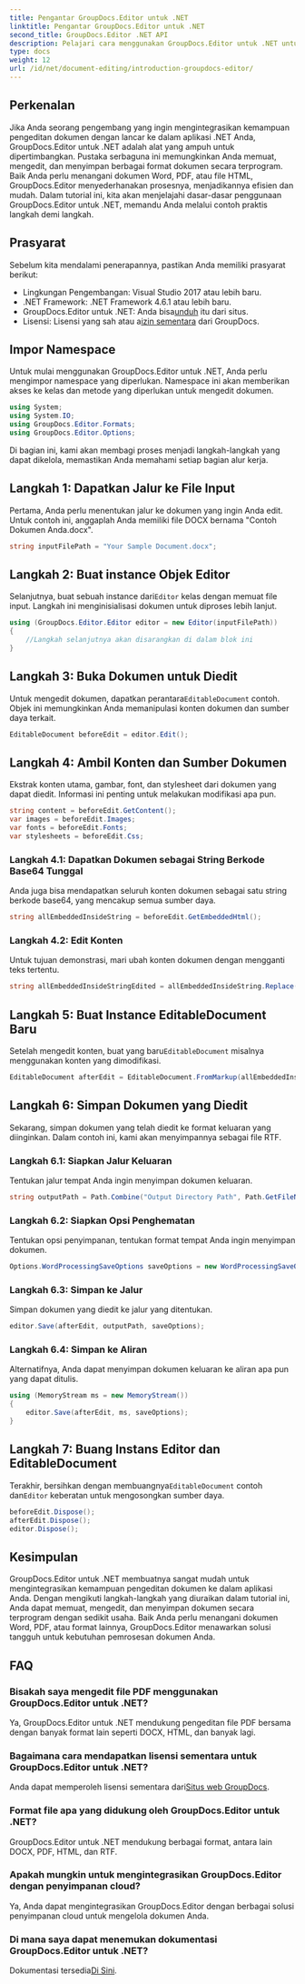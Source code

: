 ```yaml
---
title: Pengantar GroupDocs.Editor untuk .NET
linktitle: Pengantar GroupDocs.Editor untuk .NET
second_title: GroupDocs.Editor .NET API
description: Pelajari cara menggunakan GroupDocs.Editor untuk .NET untuk mengedit dokumen secara terprogram dengan panduan langkah demi langkah yang mendetail ini.
type: docs
weight: 12
url: /id/net/document-editing/introduction-groupdocs-editor/
---
```

## Perkenalan 
Jika Anda seorang pengembang yang ingin mengintegrasikan kemampuan pengeditan dokumen dengan lancar ke dalam aplikasi .NET Anda, GroupDocs.Editor untuk .NET adalah alat yang ampuh untuk dipertimbangkan. Pustaka serbaguna ini memungkinkan Anda memuat, mengedit, dan menyimpan berbagai format dokumen secara terprogram. Baik Anda perlu menangani dokumen Word, PDF, atau file HTML, GroupDocs.Editor menyederhanakan prosesnya, menjadikannya efisien dan mudah. Dalam tutorial ini, kita akan menjelajahi dasar-dasar penggunaan GroupDocs.Editor untuk .NET, memandu Anda melalui contoh praktis langkah demi langkah.
## Prasyarat
Sebelum kita mendalami penerapannya, pastikan Anda memiliki prasyarat berikut:
- Lingkungan Pengembangan: Visual Studio 2017 atau lebih baru.
- .NET Framework: .NET Framework 4.6.1 atau lebih baru.
-  GroupDocs.Editor untuk .NET: Anda bisa[unduh](https://releases.groupdocs.com/editor/net/) itu dari situs.
-  Lisensi: Lisensi yang sah atau a[izin sementara](https://purchase.groupdocs.com/temporary-license/) dari GroupDocs.
## Impor Namespace
Untuk mulai menggunakan GroupDocs.Editor untuk .NET, Anda perlu mengimpor namespace yang diperlukan. Namespace ini akan memberikan akses ke kelas dan metode yang diperlukan untuk mengedit dokumen.
```csharp
using System;
using System.IO;
using GroupDocs.Editor.Formats;
using GroupDocs.Editor.Options;
```

Di bagian ini, kami akan membagi proses menjadi langkah-langkah yang dapat dikelola, memastikan Anda memahami setiap bagian alur kerja.
## Langkah 1: Dapatkan Jalur ke File Input
Pertama, Anda perlu menentukan jalur ke dokumen yang ingin Anda edit. Untuk contoh ini, anggaplah Anda memiliki file DOCX bernama "Contoh Dokumen Anda.docx".
```csharp
string inputFilePath = "Your Sample Document.docx";
```
## Langkah 2: Buat instance Objek Editor
 Selanjutnya, buat sebuah instance dari`Editor` kelas dengan memuat file input. Langkah ini menginisialisasi dokumen untuk diproses lebih lanjut.
```csharp
using (GroupDocs.Editor.Editor editor = new Editor(inputFilePath))
{
    //Langkah selanjutnya akan disarangkan di dalam blok ini
}
```
## Langkah 3: Buka Dokumen untuk Diedit
 Untuk mengedit dokumen, dapatkan perantara`EditableDocument` contoh. Objek ini memungkinkan Anda memanipulasi konten dokumen dan sumber daya terkait.
```csharp
EditableDocument beforeEdit = editor.Edit();
```
## Langkah 4: Ambil Konten dan Sumber Dokumen
Ekstrak konten utama, gambar, font, dan stylesheet dari dokumen yang dapat diedit. Informasi ini penting untuk melakukan modifikasi apa pun.
```csharp
string content = beforeEdit.GetContent();
var images = beforeEdit.Images;
var fonts = beforeEdit.Fonts;
var stylesheets = beforeEdit.Css;
```
### Langkah 4.1: Dapatkan Dokumen sebagai String Berkode Base64 Tunggal
Anda juga bisa mendapatkan seluruh konten dokumen sebagai satu string berkode base64, yang mencakup semua sumber daya.
```csharp
string allEmbeddedInsideString = beforeEdit.GetEmbeddedHtml();
```
### Langkah 4.2: Edit Konten
Untuk tujuan demonstrasi, mari ubah konten dokumen dengan mengganti teks tertentu.
```csharp
string allEmbeddedInsideStringEdited = allEmbeddedInsideString.Replace("Subtitle", "Edited subtitle");
```
## Langkah 5: Buat Instance EditableDocument Baru
 Setelah mengedit konten, buat yang baru`EditableDocument` misalnya menggunakan konten yang dimodifikasi.
```csharp
EditableDocument afterEdit = EditableDocument.FromMarkup(allEmbeddedInsideStringEdited, null);
```
## Langkah 6: Simpan Dokumen yang Diedit
Sekarang, simpan dokumen yang telah diedit ke format keluaran yang diinginkan. Dalam contoh ini, kami akan menyimpannya sebagai file RTF.
### Langkah 6.1: Siapkan Jalur Keluaran
Tentukan jalur tempat Anda ingin menyimpan dokumen keluaran.
```csharp
string outputPath = Path.Combine("Output Directory Path", Path.GetFileNameWithoutExtension(inputFilePath) + ".rtf");
```
### Langkah 6.2: Siapkan Opsi Penghematan
Tentukan opsi penyimpanan, tentukan format tempat Anda ingin menyimpan dokumen.
```csharp
Options.WordProcessingSaveOptions saveOptions = new WordProcessingSaveOptions(WordProcessingFormats.Rtf);
```
### Langkah 6.3: Simpan ke Jalur
Simpan dokumen yang diedit ke jalur yang ditentukan.
```csharp
editor.Save(afterEdit, outputPath, saveOptions);
```
### Langkah 6.4: Simpan ke Aliran
Alternatifnya, Anda dapat menyimpan dokumen keluaran ke aliran apa pun yang dapat ditulis.
```csharp
using (MemoryStream ms = new MemoryStream())
{
    editor.Save(afterEdit, ms, saveOptions);
}
```
## Langkah 7: Buang Instans Editor dan EditableDocument
 Terakhir, bersihkan dengan membuangnya`EditableDocument` contoh dan`Editor` keberatan untuk mengosongkan sumber daya.
```csharp
beforeEdit.Dispose();
afterEdit.Dispose();
editor.Dispose();
```

## Kesimpulan
GroupDocs.Editor untuk .NET membuatnya sangat mudah untuk mengintegrasikan kemampuan pengeditan dokumen ke dalam aplikasi Anda. Dengan mengikuti langkah-langkah yang diuraikan dalam tutorial ini, Anda dapat memuat, mengedit, dan menyimpan dokumen secara terprogram dengan sedikit usaha. Baik Anda perlu menangani dokumen Word, PDF, atau format lainnya, GroupDocs.Editor menawarkan solusi tangguh untuk kebutuhan pemrosesan dokumen Anda.
## FAQ
### Bisakah saya mengedit file PDF menggunakan GroupDocs.Editor untuk .NET?
Ya, GroupDocs.Editor untuk .NET mendukung pengeditan file PDF bersama dengan banyak format lain seperti DOCX, HTML, dan banyak lagi.
### Bagaimana cara mendapatkan lisensi sementara untuk GroupDocs.Editor untuk .NET?
 Anda dapat memperoleh lisensi sementara dari[Situs web GroupDocs](https://purchase.groupdocs.com/temporary-license/).
### Format file apa yang didukung oleh GroupDocs.Editor untuk .NET?
GroupDocs.Editor untuk .NET mendukung berbagai format, antara lain DOCX, PDF, HTML, dan RTF.
### Apakah mungkin untuk mengintegrasikan GroupDocs.Editor dengan penyimpanan cloud?
Ya, Anda dapat mengintegrasikan GroupDocs.Editor dengan berbagai solusi penyimpanan cloud untuk mengelola dokumen Anda.
### Di mana saya dapat menemukan dokumentasi GroupDocs.Editor untuk .NET?
Dokumentasi tersedia[Di Sini](https://reference.groupdocs.com/editor/net/).